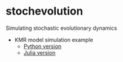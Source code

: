 stochevolution
==============

Simulating stochastic evolutionary dynamics

* KMR model simulation example
  * [Python version](http://nbviewer.ipython.org/github/oyamad/stochevolution/blob/master/KMR2x2_example_py.ipynb)
  * [Julia version](http://nbviewer.ipython.org/github/oyamad/stochevolution/blob/master/KMR2x2_example_jl.ipynb)
